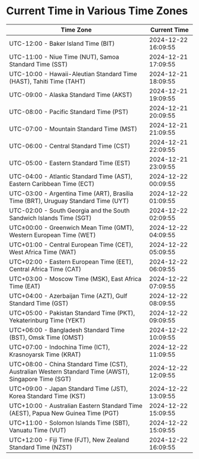 # Current Time in Various Time Zones

| Time Zone | Current Time |
|-----------|--------------|
| UTC-12:00 - Baker Island Time (BIT) | 2024-12-22 16:09:55 |
| UTC-11:00 - Niue Time (NUT), Samoa Standard Time (SST) | 2024-12-21 17:09:55 |
| UTC-10:00 - Hawaii-Aleutian Standard Time (HAST), Tahiti Time (TAHT) | 2024-12-21 18:09:55 |
| UTC-09:00 - Alaska Standard Time (AKST) | 2024-12-21 19:09:55 |
| UTC-08:00 - Pacific Standard Time (PST) | 2024-12-21 20:09:55 |
| UTC-07:00 - Mountain Standard Time (MST) | 2024-12-21 21:09:55 |
| UTC-06:00 - Central Standard Time (CST) | 2024-12-21 22:09:55 |
| UTC-05:00 - Eastern Standard Time (EST) | 2024-12-21 23:09:55 |
| UTC-04:00 - Atlantic Standard Time (AST), Eastern Caribbean Time (ECT) | 2024-12-22 00:09:55 |
| UTC-03:00 - Argentina Time (ART), Brasília Time (BRT), Uruguay Standard Time (UYT) | 2024-12-22 01:09:55 |
| UTC-02:00 - South Georgia and the South Sandwich Islands Time (SGT) | 2024-12-22 02:09:55 |
| UTC±00:00 - Greenwich Mean Time (GMT), Western European Time (WET) | 2024-12-22 04:09:55 |
| UTC+01:00 - Central European Time (CET), West Africa Time (WAT) | 2024-12-22 05:09:55 |
| UTC+02:00 - Eastern European Time (EET), Central Africa Time (CAT) | 2024-12-22 06:09:55 |
| UTC+03:00 - Moscow Time (MSK), East Africa Time (EAT) | 2024-12-22 07:09:55 |
| UTC+04:00 - Azerbaijan Time (AZT), Gulf Standard Time (GST) | 2024-12-22 08:09:55 |
| UTC+05:00 - Pakistan Standard Time (PKT), Yekaterinburg Time (YEKT) | 2024-12-22 09:09:55 |
| UTC+06:00 - Bangladesh Standard Time (BST), Omsk Time (OMST) | 2024-12-22 10:09:55 |
| UTC+07:00 - Indochina Time (ICT), Krasnoyarsk Time (KRAT) | 2024-12-22 11:09:55 |
| UTC+08:00 - China Standard Time (CST), Australian Western Standard Time (AWST), Singapore Time (SGT) | 2024-12-22 12:09:55 |
| UTC+09:00 - Japan Standard Time (JST), Korea Standard Time (KST) | 2024-12-22 13:09:55 |
| UTC+10:00 - Australian Eastern Standard Time (AEST), Papua New Guinea Time (PGT) | 2024-12-22 15:09:55 |
| UTC+11:00 - Solomon Islands Time (SBT), Vanuatu Time (VUT) | 2024-12-22 15:09:55 |
| UTC+12:00 - Fiji Time (FJT), New Zealand Standard Time (NZST) | 2024-12-22 16:09:55 |
